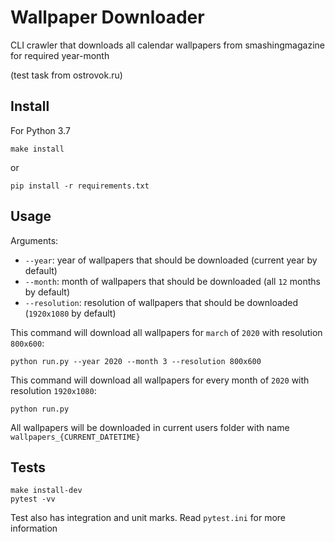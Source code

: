 # Wallpaper Downloader
CLI crawler that downloads all calendar wallpapers from smashingmagazine for required year-month

(test task from ostrovok.ru)

## Install
For Python 3.7
```
make install
```
or 
```
pip install -r requirements.txt
```

## Usage
Arguments:
* `--year`: year of wallpapers that should be downloaded (current year by default)
* `--month`: month of wallpapers that should be downloaded (all `12` months by default)
* `--resolution`: resolution of wallpapers that should be downloaded (`1920x1080` by default)

This command will download all wallpapers for `march` of `2020` with resolution `800x600`:
```
python run.py --year 2020 --month 3 --resolution 800x600
```
This command will download all wallpapers for every month of `2020` with resolution `1920x1080`:
```
python run.py
```
All wallpapers will be downloaded in current users folder with name `wallpapers_{CURRENT_DATETIME}`

## Tests
```
make install-dev
pytest -vv
```
Test also has integration and unit marks. Read `pytest.ini` for more information 
